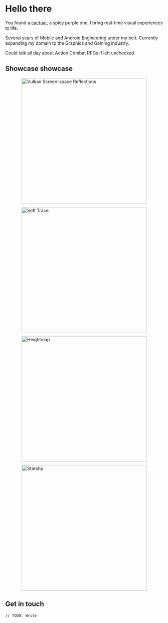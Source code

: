 # Hello there

You found a [cactuar](https://en.wikipedia.org/wiki/Cactuar), a spicy purple one. I bring real-time visual experiences to life.

Several years of Mobile and Android Engineering under my belt. Currently expanding my domain to the Graphics and Gaming industry.

Could talk all day about Action Combat RPGs if left unchecked.

## Showcase showcase

<div style="display: flex; flex-wrap: wrap; gap: 10px; justify-content: center;">
    <a href="https://github.com/SpicyCactuar/vulkan-ssr" target="_blank" rel="noopener noreferrer">
        <img src="https://github.com/user-attachments/assets/3951ec2d-4257-49b0-9aee-3cd2fbf0d74c" alt="Vulkan Screen-space Reflections" width="400">
    </a>
    <a href="https://github.com/SpicyCactuar/soft-trace" target="_blank" rel="noopener noreferrer">
        <img src="https://github.com/user-attachments/assets/2e5d981c-8d5d-4b2b-bdb8-c9f5149da0f7" alt="Soft Trace" width="400">
    </a>
    <a href="https://github.com/SpicyCactuar/heightmap" target="_blank" rel="noopener noreferrer">
        <img src="https://github.com/user-attachments/assets/893ab962-5d3c-440b-b562-1c01093ce4b6" alt="Heightmap" width="400">
    </a>
    <a href="https://github.com/SpicyCactuar/starship" target="_blank" rel="noopener noreferrer">
        <img src="https://user-images.githubusercontent.com/7926479/209482947-4c46be47-fd97-447e-bec6-9a0ba284c646.png" alt="Starshp" width="400">
    </a>
</div>

## Get in touch

```
// TODO: Write
```
